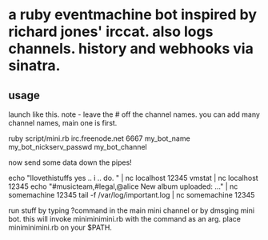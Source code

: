 # a ruby eventmachine bot inspired by richard jones' irccat. also logs channels. history and webhooks via sinatra. 

## usage

launch like this. note - leave the # off the channel names. you can add many channel names, main one is first. 

  ruby script/mini.rb irc.freenode.net 6667 my_bot_name my_bot_nickserv_passwd my_bot_channel
  
now send some data down the pipes!

  echo "Ilovethistuffs yes .. i .. do. " | nc localhost 12345
  vmstat | nc localhost 12345
  echo "#musicteam,#legal,@alice New album uploaded: ..." | nc somemachine 12345
  tail -f /var/log/important.log | nc somemachine 12345
  
run stuff by typing ?command in the main mini channel or by dmsging mini bot. this will invoke miniminimini.rb with the command as an arg. place miniminimini.rb on your $PATH. 